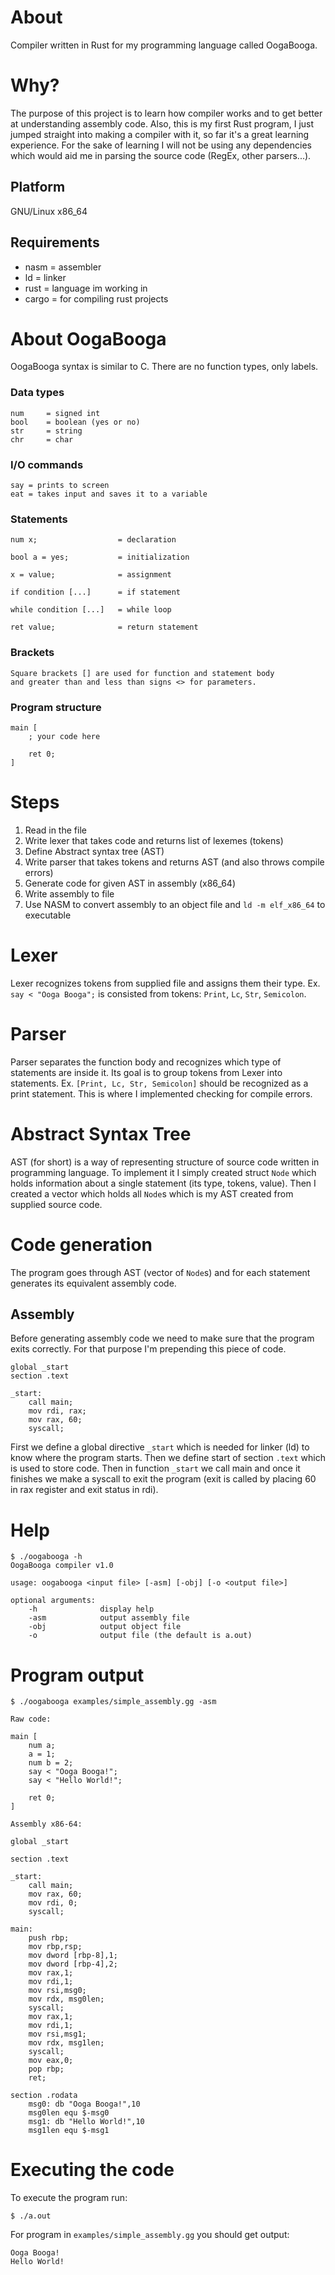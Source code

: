 # About

Compiler written in Rust for my programming language called OogaBooga.

# Why?

The purpose of this project is to learn how compiler works and to get better at understanding assembly code. Also, this is my first Rust program, I just jumped straight into making a compiler with it, so far it's a great learning experience. For the sake of learning I will not be using any dependencies which would aid me in parsing the source code (RegEx, other parsers...).

## Platform

GNU/Linux x86_64

## Requirements

- nasm	= assembler
- ld	= linker
- rust	= language im working in
- cargo	= for compiling rust projects

# About OogaBooga

OogaBooga syntax is similar to C. There are no function types, only labels.

### Data types
```
num 	= signed int
bool 	= boolean (yes or no)
str 	= string
chr 	= char
```
### I/O commands
```
say	= prints to screen
eat	= takes input and saves it to a variable
```
### Statements
```
num x;					= declaration

bool a = yes;			= initialization

x = value;				= assignment

if condition [...]		= if statement

while condition [...]	= while loop

ret value;				= return statement
```
### Brackets
```
Square brackets [] are used for function and statement body 
and greater than and less than signs <> for parameters.
```
### Program structure
```
main [
	; your code here

	ret 0;
]
```

# Steps

1. Read in the file
2. Write lexer that takes code and returns list of lexemes (tokens)
3. Define Abstract syntax tree (AST)
4. Write parser that takes tokens and returns AST (and also throws compile errors)
5. Generate code for given AST in assembly (x86_64)
6. Write assembly to file
7. Use NASM to convert assembly to an object file and `ld -m elf_x86_64` to executable

# Lexer

Lexer recognizes tokens from supplied file and assigns them their type.
Ex. `say < "Ooga Booga";` is consisted from tokens: `Print`, `Lc`, `Str`, `Semicolon`.

# Parser

Parser separates the function body and recognizes which type of statements are inside it. Its goal is to group tokens from Lexer into statements.
Ex. `[Print, Lc, Str, Semicolon]` should be recognized as a print statement. This is where I implemented checking for compile errors.

# Abstract Syntax Tree

AST (for short) is a way of representing structure of source code written in programming language.
To implement it I simply created struct `Node` which holds information about a single statement (its type, tokens, value). Then I created a vector which holds all `Node`s which is my AST created from supplied source code.

# Code generation

The program goes through AST (vector of `Node`s) and for each statement generates its equivalent assembly code.

## Assembly

Before generating assembly code we need to make sure that the program exits correctly. For that purpose I'm prepending this piece of code. 
```
global _start
section .text

_start:
    call main;
    mov rdi, rax;
    mov rax, 60;
    syscall;
```
First we define a global directive `_start` which is needed for linker (ld) to know where the program starts. Then we define start of section `.text` which is used to store code.
Then in function `_start` we call main and once it finishes we make a syscall to exit the program (exit is called by placing 60 in rax register and exit status in rdi).

# Help
```
$ ./oogabooga -h
OogaBooga compiler v1.0
        
usage: oogabooga <input file> [-asm] [-obj] [-o <output file>]
    
optional arguments:
    -h              display help
    -asm            output assembly file
    -obj            output object file
    -o              output file (the default is a.out)

```

# Program output

```
$ ./oogabooga examples/simple_assembly.gg -asm

Raw code:

main [
	num a;
	a = 1;
	num b = 2;
	say < "Ooga Booga!";
	say < "Hello World!";

	ret 0;
]

Assembly x86-64:

global _start

section .text

_start:
    call main;
    mov rax, 60;
    mov rdi, 0;
    syscall;

main:
    push rbp;
    mov rbp,rsp;
    mov dword [rbp-8],1;
    mov dword [rbp-4],2;
    mov rax,1;
    mov rdi,1;
    mov rsi,msg0;
    mov rdx, msg0len;
    syscall;
    mov rax,1;
    mov rdi,1;
    mov rsi,msg1;
    mov rdx, msg1len;
    syscall;
    mov eax,0;
    pop rbp;
    ret;

section .rodata
    msg0: db "Ooga Booga!",10
    msg0len equ $-msg0
    msg1: db "Hello World!",10
    msg1len equ $-msg1
```

# Executing the code

To execute the program run:
```
$ ./a.out
```
For program in `examples/simple_assembly.gg` you should get output:
```
Ooga Booga!
Hello World!
```
